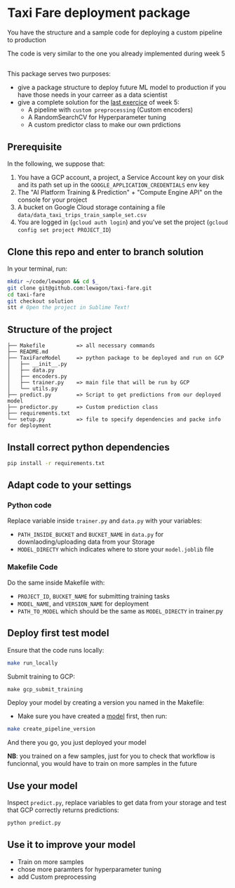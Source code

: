 # Taxi Fare deployment package

You have the structure and a sample code for deploying a custom pipeline to production  

The code is very similar to the one you already implemented during week 5  


## 
This package serves two purposes:
- give a package structure to deploy future ML model to production if you have those needs in your carreer as a data scientist
- give a complete solution for the [last exercice](https://kitt.lewagon.com/camps/359/challenges?path=05-Production%2F05-Deploy-to-Production-day2%2F05-Deploy-on-All-data) of week 5:
     - A pipeline with `custom preprocessing` (Custom encoders) 
     - A RandomSearchCV for Hyperparameter tuning
     - A custom predictor class to make our own prdictions
     
## Prerequisite
In the following, we suppose that:
 
1. You have a GCP account, a project, a Service Account key on your disk and its path set up in the `GOOGLE_APPLICATION_CREDENTIALS` env key
2. The "AI Platform Training & Prediction" + "Compute Engine API" on the console for your project
3. A bucket on Google Cloud storage containing a file `data/data_taxi_trips_train_sample_set.csv`
4. You are logged in (`gcloud auth login`) and you've set the project (`gcloud config set project PROJECT_ID`)

## Clone this repo and enter to branch solution

In your terminal, run:

```bash
mkdir ~/code/lewagon && cd $_
git clone git@github.com:lewagon/taxi-fare.git
cd taxi-fare
git checkout solution
stt # Open the project in Sublime Text!
```

## Structure of the project
```
├── Makefile          => all necessary commands
├── README.md
├── TaxiFareModel     => python package to be deployed and run on GCP
│   ├── __init__.py
│   ├── data.py
│   ├── encoders.py
│   ├── trainer.py    => main file that will be run by GCP
│   └── utils.py
├── predict.py        => Script to get predictions from our deployed model
├── predictor.py      => Custom prediction class
├── requirements.txt
└── setup.py          => file to specify dependencies and packe info for deployment
```

## Install correct python dependencies

```bash
pip install -r requirements.txt
```

## Adapt code to your settings
### Python code

Replace variable inside `trainer.py` and `data.py` with your variables:
- `PATH_INSIDE_BUCKET` and `BUCKET_NAME` in `data.py` for downlaoding/uploading data from your Storage
- `MODEL_DIRECTY` which indicates where to store your `model.joblib` file

### Makefile Code
Do the same inside Makefile with:
- `PROJECT_ID`, `BUCKET_NAME` for submitting training tasks
- `MODEL_NAME`, and `VERSION_NAME` for deployment
- `PATH_TO_MODEL` which should be the same as `MODEL_DIRECTY` in trainer.py 

## Deploy first test model

Ensure that the code runs locally:
```bash
make run_locally
```

Submit training to GCP:
```sql
make gcp_submit_training 
```

Deploy your model by creating a version you named in the Makefile:
- Make sure you have created a [model](https://console.cloud.google.com/ai-platform/models?project=wagon-bootcamp-256316) first, then run:
```bash
make create_pipeline_version
```

And there you go, you just deployed your model  

**NB**: you trained on a few samples, just for you to check that workflow is funcionnal, you would have to train on more samples in the future

## Use your model
Inspect `predict.py`, replace variables to get data from your storage and test that GCP correctly returns predictions:
```bash
python predict.py
```

## Use it to improve your model
- Train on more samples
- chose more paramters for hyperparameter tuning
- add Custom preprocessing
